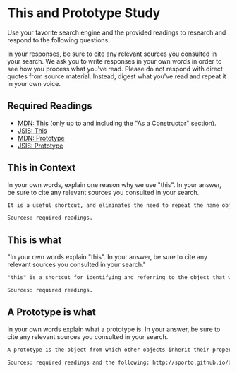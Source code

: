 # This and Prototype Study

Use your favorite search engine and the provided readings to research and
respond to the following questions.

In your responses, be sure to cite any relevant sources you consulted in your
search. We ask you to write responses in your own words in order to see how you
process what you've read. Please do not respond with direct quotes from source
material. Instead, digest what you've read and repeat it in your own voice.

## Required Readings

-   [MDN: This](https://developer.mozilla.org/en-US/docs/Web/JavaScript/Reference/Operators/this)
(only up to and including the "As a Constructor" section).
-   [JSIS: This](http://javascriptissexy.com/understand-javascripts-this-with-clarity-and-master-it/)
-   [MDN: Prototype](https://developer.mozilla.org/en-US/docs/Learn/JavaScript/Objects/Object_prototypes)
-   [JSIS: Prototype](http://javascriptissexy.com/javascript-prototype-in-plain-detailed-language/)

## This in Context

In your own words, explain one reason why we use "this". In your answer, be
sure to cite any relevant sources you consulted in your search.

```md
It is a useful shortcut, and eliminates the need to repeat the name object that it is referred to in a function.  Doing so makes the code more precise, as it specifically identifies the object being referred to, which comes in handy if there is a global variable with the same name as the objet being referred to.

Sources: required readings.
```

## This is what

"In your own words explain "this".  In your answer, be
sure to cite any relevant sources you consulted in your search."

```md
"this" is a shortcut for identifying and referring to the object that we are working with.

Sources: required readings.
```

## A Prototype is what

In your own words explain what a prototype is.  In your answer, be
sure to cite any relevant sources you consulted in your search.

```md
A prototype is the object from which other objects inherit their properties and methods from.  Each object in JavaScript has a prototype object,.

Sources: required readings and the following: http://sporto.github.io/blog/2013/02/22/a-plain-english-guide-to-javascript-prototypes/
```
